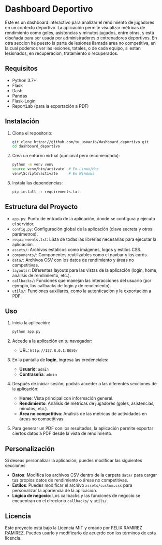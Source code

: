 # Dashboard Deportivo

Este es un dashboard interactivo para analizar el rendimiento de jugadores en un contexto deportivo. La aplicación permite visualizar métricas de rendimiento como goles, asistencias y minutos jugados, entre otras, y está diseñada para ser usada por administradores o entrenadores deportivos. En otra seccion he puesto la parte de lesiones llamada area no competitiva, en la cual podemos ver las lesiones, totales, o de cada equipo, si estan lesionados, en recuperacion, tratamiento o recuperados. 

## Requisitos

- Python 3.7+
- Flask
- Dash
- Pandas
- Flask-Login
- ReportLab (para la exportación a PDF)

## Instalación

1. Clona el repositorio:

    ```bash
    git clone https://github.com/tu_usuario/dashboard_deportivo.git
    cd dashboard_deportivo
    ```

2. Crea un entorno virtual (opcional pero recomendado):

    ```bash
    python -m venv venv
    source venv/bin/activate  # En Linux/Mac
    venv\Scripts\activate     # En Windows
    ```

3. Instala las dependencias:

    ```bash
    pip install -r requirements.txt
    ```

## Estructura del Proyecto

- `app.py`: Punto de entrada de la aplicación, donde se configura y ejecuta el servidor.
- `config.py`: Configuración global de la aplicación (clave secreta y otros parámetros).
- `requirements.txt`: Lista de todas las librerías necesarias para ejecutar la aplicación.
- `assets/`: Archivos estáticos como imágenes, logos y estilos CSS.
- `components/`: Componentes reutilizables como el navbar y los cards.
- `data/`: Archivos CSV con los datos de rendimiento y áreas no competitivas.
- `layouts/`: Diferentes layouts para las vistas de la aplicación (login, home, análisis de rendimiento, etc.).
- `callbacks/`: Funciones que manejan las interacciones del usuario (por ejemplo, los callbacks de login y de rendimiento).
- `utils/`: Funciones auxiliares, como la autenticación y la exportación a PDF.

## Uso

1. Inicia la aplicación:

    ```bash
    python app.py
    ```

2. Accede a la aplicación en tu navegador:

    - URL: `http://127.0.0.1:8050/`
  
3. En la pantalla de **login**, ingresa las credenciales:
    - **Usuario**: `admin`
    - **Contraseña**: `admin`

4. Después de iniciar sesión, podrás acceder a las diferentes secciones de la aplicación:
    - **Home**: Vista principal con información general.
    - **Rendimiento**: Análisis de métricas de jugadores (goles, asistencias, minutos, etc.).
    - **Área no competitiva**: Análisis de las métricas de actividades en áreas no competitivas.
  
5. Para generar un PDF con los resultados, la aplicación permite exportar ciertos datos a PDF desde la vista de rendimiento.

## Personalización

Si deseas personalizar la aplicación, puedes modificar las siguientes secciones:

- **Datos**: Modifica los archivos CSV dentro de la carpeta `data/` para cargar tus propios datos de rendimiento o áreas no competitivas.
- **Estilos**: Puedes modificar el archivo `assets/custom.css` para personalizar la apariencia de la aplicación.
- **Lógica de negocio**: Los callbacks y las funciones de negocio se encuentran en el directorio `callbacks/` y `utils/`.

## Licencia

Este proyecto está bajo la Licencia MIT y creado por FELIX RAMIREZ RAMIREZ. Puedes usarlo y modificarlo de acuerdo con los términos de esta licencia.



